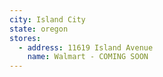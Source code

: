 ```yaml
---
city: Island City
state: oregon
stores:
  - address: 11619 Island Avenue
    name: Walmart - COMING SOON
---
```

